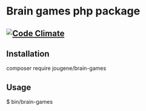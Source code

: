 # Brain games php package
[![Code Climate](https://codeclimate.com/github/codeclimate/codeclimate/badges/gpa.svg)](https://codeclimate.com/github/codeclimate/codeclimate)
---

## Installation
composer require jougene/brain-games

## Usage
$ bin/brain-games
